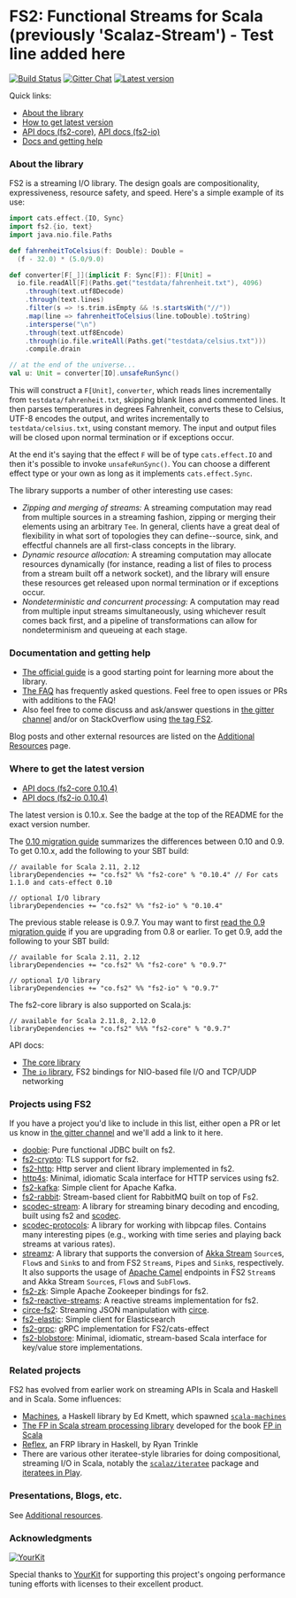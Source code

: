 FS2: Functional Streams for Scala (previously 'Scalaz-Stream') - Test line added here
=============

[![Build Status](https://travis-ci.org/functional-streams-for-scala/fs2.svg?branch=series/0.9)](http://travis-ci.org/functional-streams-for-scala/fs2)
[![Gitter Chat](https://badges.gitter.im/functional-streams-for-scala/fs2.svg)](https://gitter.im/functional-streams-for-scala/fs2)
[![Latest version](https://index.scala-lang.org/functional-streams-for-scala/fs2/fs2-core/latest.svg?color=orange)](https://index.scala-lang.org/functional-streams-for-scala/fs2/fs2-core)

Quick links:

* [About the library](#about)
* [How to get latest version](#getit)
* [API docs (fs2-core)][core-api], [API docs (fs2-io)][io-api]
* [Docs and getting help](#docs)

[io-api]: https://oss.sonatype.org/service/local/repositories/releases/archive/co/fs2/fs2-io_2.12/0.10.4/fs2-io_2.12-0.10.4-javadoc.jar/!/fs2/io/index.html
[core-api]: https://oss.sonatype.org/service/local/repositories/releases/archive/co/fs2/fs2-core_2.12/0.10.4/fs2-core_2.12-0.10.4-javadoc.jar/!/fs2/index.html

### <a id="about"></a>About the library ###

FS2 is a streaming I/O library. The design goals are compositionality, expressiveness, resource safety, and speed. Here's a simple example of its use:

```scala
import cats.effect.{IO, Sync}
import fs2.{io, text}
import java.nio.file.Paths

def fahrenheitToCelsius(f: Double): Double =
  (f - 32.0) * (5.0/9.0)

def converter[F[_]](implicit F: Sync[F]): F[Unit] =
  io.file.readAll[F](Paths.get("testdata/fahrenheit.txt"), 4096)
    .through(text.utf8Decode)
    .through(text.lines)
    .filter(s => !s.trim.isEmpty && !s.startsWith("//"))
    .map(line => fahrenheitToCelsius(line.toDouble).toString)
    .intersperse("\n")
    .through(text.utf8Encode)
    .through(io.file.writeAll(Paths.get("testdata/celsius.txt")))
    .compile.drain

// at the end of the universe...
val u: Unit = converter[IO].unsafeRunSync()
```

This will construct a `F[Unit]`, `converter`, which reads lines incrementally from `testdata/fahrenheit.txt`, skipping blank lines and commented lines. It then parses temperatures in degrees Fahrenheit, converts these to Celsius, UTF-8 encodes the output, and writes incrementally to `testdata/celsius.txt`, using constant memory. The input and output files will be closed upon normal termination or if exceptions occur.

At the end it's saying that the effect `F` will be of type `cats.effect.IO` and then it's possible to invoke `unsafeRunSync()`. You can choose a different effect type or your own as long as it implements `cats.effect.Sync`.

The library supports a number of other interesting use cases:

* _Zipping and merging of streams:_ A streaming computation may read from multiple sources in a streaming fashion, zipping or merging their elements using an arbitrary `Tee`. In general, clients have a great deal of flexibility in what sort of topologies they can define--source, sink, and effectful channels are all first-class concepts in the library.
* _Dynamic resource allocation:_ A streaming computation may allocate resources dynamically (for instance, reading a list of files to process from a stream built off a network socket), and the library will ensure these resources get released upon normal termination or if exceptions occur.
* _Nondeterministic and concurrent processing:_ A computation may read from multiple input streams simultaneously, using whichever result comes back first, and a pipeline of transformations can allow for nondeterminism and queueing at each stage.

### <a id="docs"></a>Documentation and getting help ###

* [The official guide](https://functional-streams-for-scala.github.io/fs2/guide.html) is a good starting point for learning more about the library.
* [The FAQ](https://functional-streams-for-scala.github.io/fs2/faq.html) has frequently asked questions. Feel free to open issues or PRs with additions to the FAQ!
* Also feel free to come discuss and ask/answer questions in [the gitter channel](https://gitter.im/functional-streams-for-scala/fs2) and/or on StackOverflow using [the tag FS2](http://stackoverflow.com/tags/fs2).

Blog posts and other external resources are listed on the [Additional Resources](https://github.com/functional-streams-for-scala/fs2/wiki/Additional-Resources) page.

### <a id="getit"></a> Where to get the latest version ###

* [API docs (fs2-core 0.10.4)][core-api]
* [API docs (fs2-io 0.10.4)][io-api]

The latest version is 0.10.x. See the badge at the top of the README for the exact version number.

The [0.10 migration guide](https://github.com/functional-streams-for-scala/fs2/blob/series/0.10/docs/migration-guide-0.10.md)
summarizes the differences between 0.10 and 0.9. To get 0.10.x, add the following to your SBT build:

```
// available for Scala 2.11, 2.12
libraryDependencies += "co.fs2" %% "fs2-core" % "0.10.4" // For cats 1.1.0 and cats-effect 0.10

// optional I/O library
libraryDependencies += "co.fs2" %% "fs2-io" % "0.10.4"
```

The previous stable release is 0.9.7. You may want to first
[read the 0.9 migration guide](https://github.com/functional-streams-for-scala/fs2/blob/series/0.10/docs/migration-guide-0.9.md)
if you are upgrading from 0.8 or earlier. To get 0.9, add the following to your SBT build:

```
// available for Scala 2.11, 2.12
libraryDependencies += "co.fs2" %% "fs2-core" % "0.9.7"

// optional I/O library
libraryDependencies += "co.fs2" %% "fs2-io" % "0.9.7"
```

The fs2-core library is also supported on Scala.js:

```
// available for Scala 2.11.8, 2.12.0
libraryDependencies += "co.fs2" %%% "fs2-core" % "0.9.7"
```

API docs:

* [The core library][core-api]
* [The `io` library][io-api], FS2 bindings for NIO-based file I/O and TCP/UDP networking

### Projects using FS2 ###

If you have a project you'd like to include in this list, either open a PR or let us know in [the gitter channel](https://gitter.im/functional-streams-for-scala/fs2) and we'll add a link to it here.

* [doobie](https://github.com/tpolecat/doobie): Pure functional JDBC built on fs2.
* [fs2-crypto](https://github.com/Spinoco/fs2-crypto): TLS support for fs2.
* [fs2-http](https://github.com/Spinoco/fs2-http): Http server and client library implemented in fs2.
* [http4s](http://http4s.org/): Minimal, idiomatic Scala interface for HTTP services using fs2.
* [fs2-kafka](https://github.com/Spinoco/fs2-kafka): Simple client for Apache Kafka.
* [fs2-rabbit](https://github.com/gvolpe/fs2-rabbit): Stream-based client for RabbitMQ built on top of Fs2.
* [scodec-stream](https://github.com/scodec/scodec-stream): A library for streaming binary decoding and encoding, built using fs2 and [scodec](https://github.com/scodec/scodec).
* [scodec-protocols](https://github.com/scodec/scodec-protocols): A library for working with libpcap files. Contains many interesting pipes (e.g., working with time series and playing back streams at various rates).
* [streamz](https://github.com/krasserm/streamz): A library that supports the conversion of [Akka Stream](http://doc.akka.io/docs/akka/2.4/scala/stream/index.html) `Source`s, `Flow`s and `Sink`s to and from FS2 `Stream`s, `Pipe`s and `Sink`s, respectively. It also supports the usage of [Apache Camel](http://camel.apache.org/) endpoints in FS2 `Stream`s and Akka Stream `Source`s, `Flow`s and `SubFlow`s.
* [fs2-zk](https://github.com/Spinoco/fs2-zk): Simple Apache Zookeeper bindings for fs2.
* [fs2-reactive-streams](https://github.com/zainab-ali/fs2-reactive-streams): A reactive streams implementation for fs2.
* [circe-fs2](https://github.com/circe/circe-fs2): Streaming JSON manipulation with [circe](https://github.com/circe/circe).
* [fs2-elastic](https://github.com/amarrella/fs2-elastic): Simple client for Elasticsearch
* [fs2-grpc](https://github.com/fiadliel/fs2-grpc): gRPC implementation for FS2/cats-effect
* [fs2-blobstore](https://github.com/lendup/fs2-blobstore): Minimal, idiomatic, stream-based Scala interface for key/value store implementations.

### Related projects ###

FS2 has evolved from earlier work on streaming APIs in Scala and Haskell and in Scala. Some influences:

* [Machines](https://github.com/ekmett/machines/), a Haskell library by Ed Kmett, which spawned [`scala-machines`](https://github.com/runarorama/scala-machines)
* [The FP in Scala stream processing library](https://github.com/fpinscala/fpinscala/blob/master/answers/src/main/scala/fpinscala/streamingio/StreamingIO.scala) developed for the book [FP in Scala](https://www.manning.com/books/functional-programming-in-scala)
* [Reflex](https://hackage.haskell.org/package/reflex), an FRP library in Haskell, by Ryan Trinkle
* There are various other iteratee-style libraries for doing compositional, streaming I/O in Scala, notably the [`scalaz/iteratee`](https://github.com/scalaz/scalaz/tree/scalaz-seven/iteratee) package and [iteratees in Play](https://www.playframework.com/documentation/2.0/Iteratees).

### Presentations, Blogs, etc. ###

See [Additional resources](https://github.com/functional-streams-for-scala/fs2/wiki/Additional-Resources).

### Acknowledgments ###

[![YourKit](https://www.yourkit.com/images/yklogo.png)](https://www.yourkit.com/)

Special thanks to [YourKit](https://www.yourkit.com/) for supporting this project's ongoing performance tuning efforts with licenses to their excellent product.
